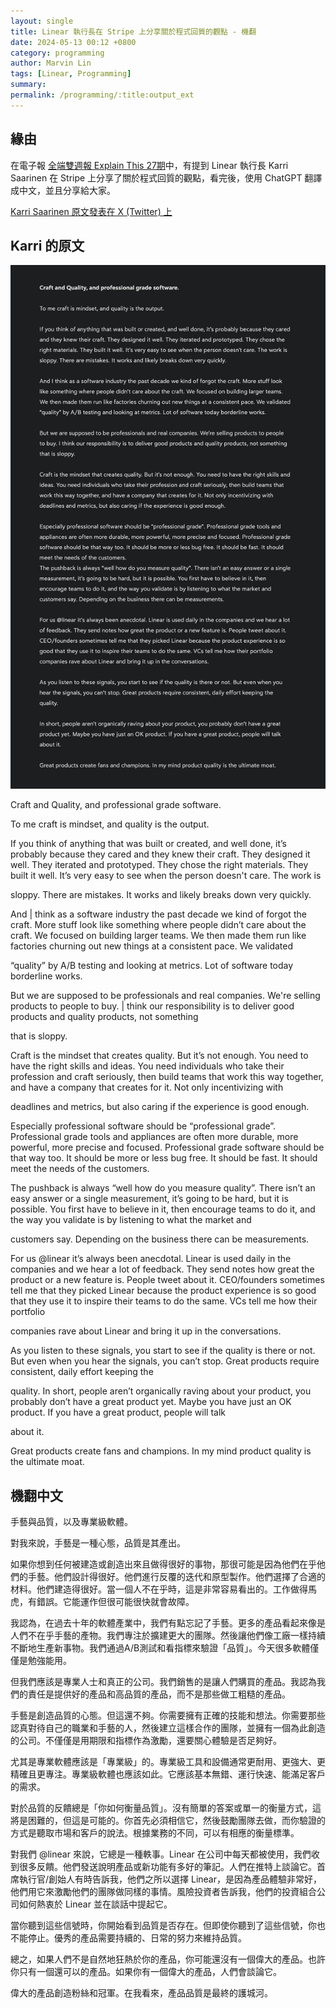 ```yaml
---
layout: single
title: Linear 執行長在 Stripe 上分享關於程式回質的觀點 - 機翻
date: 2024-05-13 00:12 +0800
category: programming
author: Marvin Lin
tags: [Linear, Programming]
summary: 
permalink: /programming/:title:output_ext
---
```


## 緣由

在電子報 [全端雙週報 Explain This 27期](https://explainthis.substack.com/p/explainthis-27)中，有提到 Linear 執行長 Karri Saarinen 在 Stripe 上分享了關於程式回質的觀點，看完後，使用 ChatGPT 翻譯成中文，並且分享給大家。

[Karri Saarinen 原文發表在 X (Twitter) 上](https://x.com/karrisaarinen/status/1783976321854717985)

## Karri 的原文

![post on tweets](/assets/programming/craft-and-quality/post-on-x.jpeg)

Craft and Quality, and professional grade software.

To me craft is mindset, and quality is the output.

If you think of anything that was built or created, and well done, it’s probably because they cared
and they knew their craft. They designed it well. They iterated and prototyped. They chose the
right materials. They built it well. It’s very easy to see when the person doesn't care. The work is

sloppy. There are mistakes. It works and likely breaks down very quickly.

And | think as a software industry the past decade we kind of forgot the craft. More stuff look
like something where people didn’t care about the craft. We focused on building larger teams.
We then made them run like factories churning out new things at a consistent pace. We validated

“quality” by A/B testing and looking at metrics. Lot of software today borderline works.

But we are supposed to be professionals and real companies. We're selling products to people
to buy. | think our responsibility is to deliver good products and quality products, not something

that is sloppy.

Craft is the mindset that creates quality. But it’s not enough. You need to have the right skills and
ideas. You need individuals who take their profession and craft seriously, then build teams that
work this way together, and have a company that creates for it. Not only incentivizing with

deadlines and metrics, but also caring if the experience is good enough.

Especially professional software should be “professional grade”. Professional grade tools and
appliances are often more durable, more powerful, more precise and focused. Professional grade
software should be that way too. It should be more or less bug free. It should be fast. It should
meet the needs of the customers.

The pushback is always “well how do you measure quality”. There isn’t an easy answer or a single
measurement, it’s going to be hard, but it is possible. You first have to believe in it, then
encourage teams to do it, and the way you validate is by listening to what the market and

customers say. Depending on the business there can be measurements.

For us @linear it’s always been anecdotal. Linear is used daily in the companies and we hear a lot
of feedback. They send notes how great the product or a new feature is. People tweet about it.
CEO/founders sometimes tell me that they picked Linear because the product experience is so
good that they use it to inspire their teams to do the same. VCs tell me how their portfolio

companies rave about Linear and bring it up in the conversations.

As you listen to these signals, you start to see if the quality is there or not. But even when you
hear the signals, you can’t stop. Great products require consistent, daily effort keeping the

quality.
In short, people aren’t organically raving about your product, you probably don’t have a great
product yet. Maybe you have just an OK product. If you have a great product, people will talk

about it.

Great products create fans and champions. In my mind product quality is the ultimate moat.

## 機翻中文

手藝與品質，以及專業級軟體。

對我來說，手藝是一種心態，品質是其產出。

如果你想到任何被建造或創造出來且做得很好的事物，那很可能是因為他們在乎他們的手藝。他們設計得很好。他們進行反覆的迭代和原型製作。他們選擇了合適的材料。他們建造得很好。當一個人不在乎時，這是非常容易看出的。工作做得馬虎，有錯誤。它能運作但很可能很快就會故障。

我認為，在過去十年的軟體產業中，我們有點忘記了手藝。更多的產品看起來像是人們不在乎手藝的產物。我們專注於擴建更大的團隊。然後讓他們像工廠一樣持續不斷地生產新事物。我們通過A/B測試和看指標來驗證「品質」。今天很多軟體僅僅是勉強能用。

但我們應該是專業人士和真正的公司。我們銷售的是讓人們購買的產品。我認為我們的責任是提供好的產品和高品質的產品，而不是那些做工粗糙的產品。

手藝是創造品質的心態。但這還不夠。你需要擁有正確的技能和想法。你需要那些認真對待自己的職業和手藝的人，然後建立這樣合作的團隊，並擁有一個為此創造的公司。不僅僅是用期限和指標作為激勵，還要關心體驗是否足夠好。

尤其是專業軟體應該是「專業級」的。專業級工具和設備通常更耐用、更強大、更精確且更專注。專業級軟體也應該如此。它應該基本無錯、運行快速、能滿足客戶的需求。

對於品質的反饋總是「你如何衡量品質」。沒有簡單的答案或單一的衡量方式，這將是困難的，但這是可能的。你首先必須相信它，然後鼓勵團隊去做，而你驗證的方式是聽取市場和客戶的說法。根據業務的不同，可以有相應的衡量標準。

對我們 @linear 來說，它總是一種軼事。Linear 在公司中每天都被使用，我們收到很多反饋。他們發送說明產品或新功能有多好的筆記。人們在推特上談論它。首席執行官/創始人有時告訴我，他們之所以選擇 Linear，是因為產品體驗非常好，他們用它來激勵他們的團隊做同樣的事情。風險投資者告訴我，他們的投資組合公司如何熱衷於 Linear 並在談話中提起它。

當你聽到這些信號時，你開始看到品質是否存在。但即使你聽到了這些信號，你也不能停止。優秀的產品需要持續的、日常的努力來維持品質。

總之，如果人們不是自然地狂熱於你的產品，你可能還沒有一個偉大的產品。也許你只有一個還可以的產品。如果你有一個偉大的產品，人們會談論它。

偉大的產品創造粉絲和冠軍。在我看來，產品品質是最終的護城河。